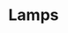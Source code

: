 ---
title:  Lamps
layout: post
excerpt: 3D Printed Lamp Shades
permalink: /projects/lamps

img:
    src: /assets/projects/lamps/thumbnail.svg
    alt: A CAD model of a 3D printable mount for a common LED light onto a helmet.
    class: invertable

social_image: /assets/projects/lamps/thumbnail.png
---